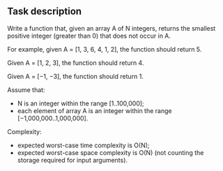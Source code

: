 ## Task description

Write a function that, given an array A of N integers, returns the smallest positive integer (greater than 0) that does not occur in A.

For example, given A = [1, 3, 6, 4, 1, 2], the function should return 5.

Given A = [1, 2, 3], the function should return 4.

Given A = [−1, −3], the function should return 1.

Assume that:

* N is an integer within the range [1..100,000];
* each element of array A is an integer within the range [−1,000,000..1,000,000].

Complexity:

* expected worst-case time complexity is O(N);
* expected worst-case space complexity is O(N) (not counting the storage required for input arguments).
